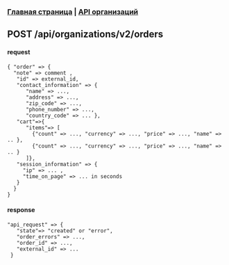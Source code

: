 ### [Главная страница](https://github.com/upnetwork/api-docs/blob/master/README.md) | [API организаций](https://github.com/upnetwork/api-docs/blob/master/docs/organization/v2/README.md)

## POST /api/organizations/v2/orders

#### request
```
{ "order" => {
  "note" => comment ,
   "id" => external_id,
   "contact_information" => {
      "name" => ..., 
      "address" => ..., 
      "zip_code" => ..., 
      "phone_number" => ..., 
      "country_code" => ... },
   "cart"=>{
      "items"=> [
        {"count" => ..., "currency" => ..., "price" => ..., "name" => .. }, 
        {"count" => ..., "currency" => ..., "price" => ..., "name" => .. }
      ]},
   "session_information" => {
     "ip" => ... ,
     "time_on_page" => ... in seconds
   }
  }
}
```

#### response
```
"api_request" => {
   "state"=> "created" or "error", 
   "order_errors" => ..., 
   "order_id" => ...,
   "external_id" => ...
 }
```
